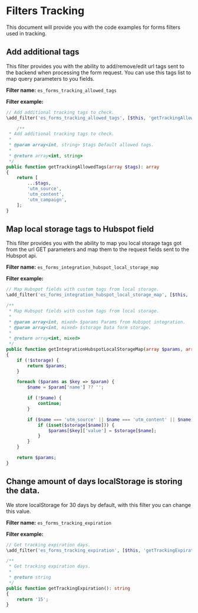 # Filters Tracking

This document will provide you with the code examples for forms filters used in tracking.

## Add additional tags

This filter provides you with the ability to add/remove/edit url tags sent to the backend when processing the form request.
You can use this tags list to map query parameters to you fields.

**Filter name:**
`es_forms_tracking_allowed_tags`

**Filter example:**

```php
// Add additional tracking tags to check.
\add_filter('es_forms_tracking_allowed_tags', [$this, 'getTrackingAllowedTags']);

	/**
 * Add additional tracking tags to check.
 *
 * @param array<int, string> $tags Default allowed tags.
 *
 * @return array<int, string>
 */
public function getTrackingAllowedTags(array $tags): array
{
	return [
		...$tags,
		'utm_source',
		'utm_content',
		'utm_campaign',
	];
}
```

## Map local storage tags to Hubspot field

This filter provides you with the ability to map you local storage tags got from the url GET parameters and map them to the request fields sent to the Hubspot api.

**Filter name:**
`es_forms_integration_hubspot_local_storage_map`

**Filter example:**

```php
// Map Hubspot fields with custom tags from local storage.
\add_filter('es_forms_integration_hubspot_local_storage_map', [$this, 'getIntegrationHubspotLocalStorageMap'], 10, 2);

/**
 * Map Hubspot fields with custom tags from local storage.
 *
 * @param array<int, mixed> $params Params from Hubspot integration.
 * @param array<int, mixed> $storage Data form storage.
 *
 * @return array<int, mixed>
 */
public function getIntegrationHubspotLocalStorageMap(array $params, array $storage): array
{
	if (!$storage) {
		return $params;
	}

	foreach ($params as $key => $param) {
		$name = $param['name'] ?? '';

		if (!$name) {
			continue;
		}

		if ($name === 'utm_source' || $name === 'utm_content' || $name === 'utm_campaign') {
			if (isset($storage[$name])) {
				$params[$key]['value'] = $storage[$name];
			}
		}
	}

	return $params;
}
```

## Change amount of days localStorage is storing the data.

We store localStorage for 30 days by default, with this filter you can change this value.

**Filter name:**
`es_forms_tracking_expiration`

**Filter example:**

```php
// Get tracking expiration days.
\add_filter('es_forms_tracking_expiration', [$this, 'getTrackingExpiration']);

/**
 * Get tracking expiration days.
 *
 * @return string
 */
public function getTrackingExpiration(): string
{
	return '15';
}
```
